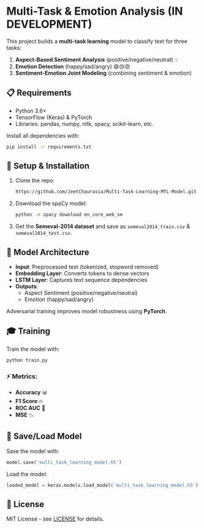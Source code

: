 
# Multi-Task & Emotion Analysis    (IN DEVELOPMENT)

This project builds a **multi-task learning** model to classify text for three tasks:
1. **Aspect-Based Sentiment Analysis** (positive/negative/neutral) 💡
2. **Emotion Detection** (happy/sad/angry) 😄😢😡
3. **Sentiment-Emotion Joint Modeling** (combining sentiment & emotion) 

## 📋 Requirements
- Python 3.6+
- TensorFlow (Keras) & PyTorch
- Libraries: pandas, numpy, nltk, spacy, scikit-learn, etc.

Install all dependencies with:
```bash
pip install -r requirements.txt
```

## 🚀 Setup & Installation
1. Clone the repo:
   ```bash
   https://github.com/JeetChaurasia/Multi-Task-Learning-MTL-Model.git
   ```
2. Download the spaCy model:
   ```bash
   python -m spacy download en_core_web_sm
   ```
3. Get the **Semeval-2014 dataset** and save as `semeval2014_train.csv` & `semeval2014_test.csv`.

## 🧠 Model Architecture
- **Input**: Preprocessed text (tokenized, stopword removed)
- **Embedding Layer**: Converts tokens to dense vectors
- **LSTM Layer**: Captures text sequence dependencies
- **Outputs**:
  - Aspect Sentiment (positive/negative/neutral)
  - Emotion (happy/sad/angry)

Adversarial training improves model robustness using **PyTorch**.

## 🎓 Training
Train the model with:
```bash
python train.py
```

### ⚡ Metrics:
- **Accuracy** 📊
- **F1 Score** 🔥
- **ROC AUC** 🎯
- **MSE** 📉

## 📝 Save/Load Model
Save the model with:
```python
model.save('multi_task_learning_model.h5')
```
Load the model:
```python
loaded_model = keras.models.load_model('multi_task_learning_model.h5')
```

## 📄 License
MIT License - see [LICENSE](LICENSE) for details.

```




